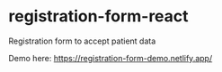 # registration-form-react
Registration form to accept patient data

Demo here: 
https://registration-form-demo.netlify.app/
